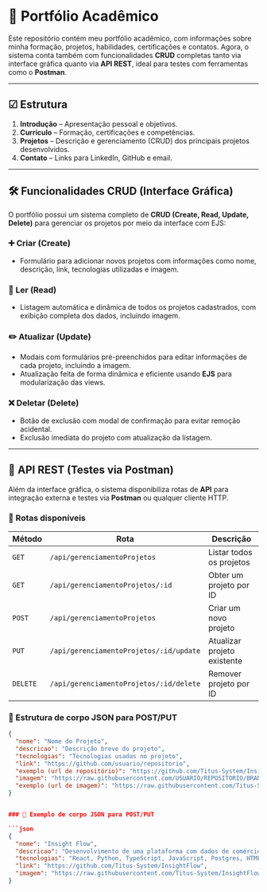# 📁 Portfólio Acadêmico

Este repositório contém meu portfólio acadêmico, com informações sobre minha formação, projetos, habilidades, certificações e contatos. Agora, o sistema conta também com funcionalidades **CRUD** completas tanto via interface gráfica quanto via **API REST**, ideal para testes com ferramentas como o **Postman**.

---

## ☑︎ Estrutura

1. **Introdução** – Apresentação pessoal e objetivos.  
2. **Currículo** – Formação, certificações e competências.  
3. **Projetos** – Descrição e gerenciamento (CRUD) dos principais projetos desenvolvidos.  
4. **Contato** – Links para LinkedIn, GitHub e email.

---

## 🛠️ Funcionalidades CRUD (Interface Gráfica)

O portfólio possui um sistema completo de **CRUD (Create, Read, Update, Delete)** para gerenciar os projetos por meio da interface com EJS:

### ➕ Criar (Create)
- Formulário para adicionar novos projetos com informações como nome, descrição, link, tecnologias utilizadas e imagem.

### 📄 Ler (Read)
- Listagem automática e dinâmica de todos os projetos cadastrados, com exibição completa dos dados, incluindo imagem.

### ✏️ Atualizar (Update)
- Modais com formulários pré-preenchidos para editar informações de cada projeto, incluindo a imagem.
- Atualização feita de forma dinâmica e eficiente usando **EJS** para modularização das views.

### ❌ Deletar (Delete)
- Botão de exclusão com modal de confirmação para evitar remoção acidental.
- Exclusão imediata do projeto com atualização da listagem.

---

## 🔁 API REST (Testes via Postman)

Além da interface gráfica, o sistema disponibiliza rotas de **API** para integração externa e testes via **Postman** ou qualquer cliente HTTP.

### 📌 Rotas disponíveis

| Método   | Rota                                           | Descrição                    |
|----------|------------------------------------------------|------------------------------|
| `GET`    | `/api/gerenciamentoProjetos`                   | Listar todos os projetos     |
| `GET`    | `/api/gerenciamentoProjetos/:id`               | Obter um projeto por ID      |
| `POST`   | `/api/gerenciamentoProjetos`                   | Criar um novo projeto        |
| `PUT`    | `/api/gerenciamentoProjetos/:id/update`        | Atualizar projeto existente  |
| `DELETE` | `/api/gerenciamentoProjetos/:id/delete`        | Remover projeto por ID       |

### 🧪 Estrutura de corpo JSON para POST/PUT

```json
{
  "nome": "Nome do Projeto",
  "descricao": "Descrição breve do projeto",
  "tecnologias": "Tecnologias usadas no projeto",
  "link": "https://github.com/usuario/repositorio",
  "exemplo (url de repositório)": "https://github.com/Titus-System/InsightFlow",
  "imagem": "https://raw.githubusercontent.com/USUARIO/REPOSITORIO/BRANCH/caminho/para/imagem.png", 
  "exemplo (url de imagem)": "https://raw.githubusercontent.com/Titus-System/InsightFlow/main/docs/logo_if_semfundo.png"
}


### 🧪 Exemplo de corpo JSON para POST/PUT

```json
{
  "nome": "Insight Flow",
  "descricao": "Desenvolvimento de uma plataforma com dados de comércio exterior no Brasil, com busca avançada, análises interativas e previsões de tendências para apoio logístico e estratégico.",
  "tecnologias": "React, Python, TypeScript, JavaScript, Postgres, HTML",
  "link": "https://github.com/Titus-System/InsightFlow",
  "imagem": "https://raw.githubusercontent.com/Titus-System/InsightFlow/main/docs/logo_if_semfundo.png"
}
